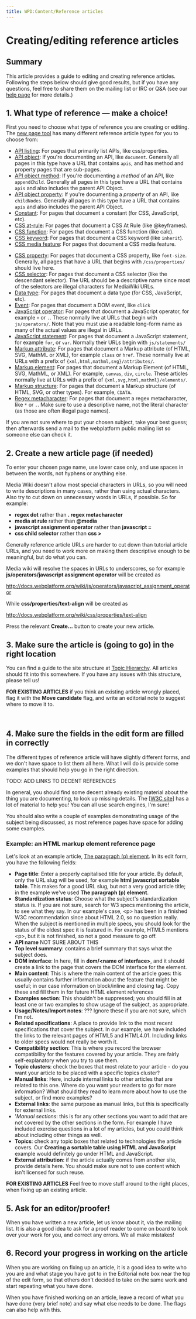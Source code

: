 ```yaml
---
title: WPD:Content/Reference articles
---
```

<h1><span class="mw-headline" id="Creating.2Fediting_reference_articles">Creating/editing reference articles</span></h1>
<h2><span class="mw-headline" id="Summary">Summary</span></h2>
<p>This article provides a guide to editing and creating reference articles. Following the steps below should give good results, but if you have any questions, feel free to share them on the mailing list or IRC or Q&amp;A (see our <a href="/wiki/WPD:Help" title="WPD:Help">help page</a> for more details.)
</p>
<h2><span class="mw-headline" id="1._What_type_of_reference_.E2.80.94_make_a_choice.21">1. What type of reference — make a choice!</span></h2>
<p>First you need to choose what type of reference you are creating or editing. The <a href="/wiki/WPD:New_Page" title="WPD:New Page">new page tool</a> has many different reference article types for you to choose from:
</p>
<ul><li> <a href="/wiki/WPD:New_Page#API_Listing" title="WPD:New Page">API listing</a>: For pages that primarily list APIs, like css/properties.</li>
<li> <a href="/wiki/WPD:New_Page#API_Object" title="WPD:New Page">API object</a>: If you're documenting an API, like <code>document</code>. Generally all pages in this type have a URL that contains <code>apis</code>, and has method and property pages that are sub-pages.</li>
<li> <a href="/wiki/WPD:New_Page#API_Object_Method" title="WPD:New Page">API object method</a>: If you're documenting a <i>method</i> of an API, like <code>appendChild</code>. Generally all pages in this type have a URL that contains <code>apis</code> and also includes the parent API Object.</li>
<li> <a href="/wiki/WPD:New_Page#API_Object_Property" title="WPD:New Page">API object property</a>: If you're documenting a <i>property</i> of an API, like <code>childNodes</code>. Generally all pages in this type have a URL that contains <code>apis</code> and also includes the parent API Object.</li>
<li> <a href="/wiki/WPD:New_Page#Constant" title="WPD:New Page">Constant</a>: For pages that document a constant (for CSS, JavaScript, etc).</li>
<li> <a href="/wiki/WPD:New_Page#CSS_At_Rule" title="WPD:New Page">CSS at-rule</a>: For pages that document a CSS At Rule (like @keyframes).</li>
<li> <a href="/wiki/WPD:New_Page#CSS_Function" title="WPD:New Page">CSS function</a>: For pages that document a CSS function (like calc).</li>
<li> <a href="/wiki/WPD:New_Page#CSS_Keyword" title="WPD:New Page">CSS keyword</a>: For pages that document a CSS keyword (like <code>inherit</code>).</li>
<li> <a href="/wiki/WPD:New_Page#CSS_Media_Feature" title="WPD:New Page">CSS media feature</a>: For pages that document a CSS media feature.</li></ul>
<ul><li> <a href="/wiki/WPD:New_Page#CSS_Property" title="WPD:New Page">CSS property</a>: For pages that document a CSS property, like <code>font-size</code>. Generally, all pages that have a URL that begins with <code>/css/properties/</code> should live here.</li>
<li> <a href="/wiki/WPD:New_Page#CSS_Selector" title="WPD:New Page">CSS selector</a>: For pages that document a CSS selector (like the descendant selector). The URL should be a descriptive name since most of the selectors are illegal characters for MediaWiki URLs.</li>
<li> <a href="/wiki/WPD:New_Page#Data_Type" title="WPD:New Page">Data type</a>: For pages that document a data type (for CSS, JavaScript, etc).</li>
<li> <a href="/wiki/WPD:New_Page#Event" title="WPD:New Page">Event</a>: For pages that document a DOM event, like <code>click</code></li>
<li> <a href="/wiki/WPD:New_Page#JavaScript_Operator" title="WPD:New Page">JavaScript operator</a>: For pages that document a JavaScript operator, for example <code>+</code> or <code>.</code>. These normally live at URLs that begin with <code>js/operators/</code>. Note that you must use a readable long-form name as many of the actual values are illegal in URLs.</li>
<li> <a href="/wiki/WPD:New_Page#JavaScript_Statement" title="WPD:New Page">JavaScript statement</a>: For pages that document a JavaScript statement, for example <code>for</code>, or <code>var</code>. Normally their URLs begin with <code>js/statements/</code></li>
<li> <a href="/wiki/WPD:New_Page#Markup_Attribute" title="WPD:New Page">Markup attribute</a>: For pages that document a Markup attribute (of HTML, SVG, MathML or XML), for example <code>class</code> or <code>href</code>. These normally live at URLs with a prefix of <code>{xml,html,mathml,svg}/attributes/</code>.</li>
<li> <a href="/wiki/WPD:New_Page#Markup_Element" title="WPD:New Page">Markup element</a>: For pages that document a Markup Element (of HTML, SVG, MathML, or XML). For example, <code>canvas</code>, <code>div</code>, <code>circle</code>. These articles normally live at URLs with a prefix of <code>{xml,svg,html,mathml}/elements/</code>.</li>
<li> <a href="/wiki/WPD:New_Page#Markup_Structure" title="WPD:New Page">Markup structure</a>: For pages that document a Markup structure (of HTML, SVG, or other types). For example, <code>CDATA</code>.</li>
<li> <a href="/wiki/WPD:New_Page#Regex_Metacharacter" title="WPD:New Page">Regex metacharacter</a>: For pages that document a regex metacharacter, like <code>*</code> or <code>.</code>. Make sure to use a descriptive name, not the literal character (as those are often illegal page names).</li></ul>
<p>If you are not sure where to put your chosen subject, take your best guess; then afterwards send a mail to the webplatform public mailing list so someone else can check it.
</p>
<h2><span class="mw-headline" id="2._Create_a_new_article_page_.28if_needed.29">2. Create a new article page (if needed)</span></h2>
<p>To enter your chosen page name, use lower case only, and use spaces in between the words, not hyphens or anything else.
</p><p>Media Wiki doesn't allow most special characters in URLs, so you will need to write descriptions in many cases, rather than using actual characters. Also try to cut down on unnecessary words in URLs, if possible. So for example:
</p>
<ul><li> <b>regex dot</b> rather than <b>. regex metacharacter</b></li>
<li> <b>media at rule</b> rather than <b>@media</b></li>
<li> <b>javascript assignment operator</b> rather than <b>javascript =</b></li>
<li> <b>css child selector</b> rather than <b>css &gt;</b></li></ul>
<p>Generally reference article URLs are harder to cut down than tutorial article URLs, and you need to work more on making them descriptive enough to be meaningful, but do what you can.
</p><p>Media wiki will resolve the spaces in URLs to underscores, so for example <b>js/operators/javascript assignment operator</b> will be created as 
</p><p><a rel="nofollow" class="external free" href="http://docs.webplatform.org/wiki/js/operators/javascript_assignment_operator">http://docs.webplatform.org/wiki/js/operators/javascript_assignment_operator</a>
</p><p>While <b>css/properties/text-align</b> will be created as
</p><p><a rel="nofollow" class="external free" href="http://docs.webplatform.org/wiki/css/properties/text-align">http://docs.webplatform.org/wiki/css/properties/text-align</a>
</p><p>Press the relevant <b>Create…</b> button to create your new article.
</p>
<h2><span class="mw-headline" id="3._Make_sure_the_article_is_.28going_to_go.29_in_the_right_location">3. Make sure the article is (going to go) in the right location</span></h2>
<p>You can find a guide to the site structure at <a href="/wiki/WPD:Content/Topic_Hierarchy" title="WPD:Content/Topic Hierarchy" class="mw-redirect">Topic Hierarchy</a>. All articles should fit into this somewhere. If you have any issues with this structure, please tell us!
</p><p><b>FOR EXISTING ARTICLES</b> if you think an existing article wrongly placed, flag it with the <b>Move candidate</b> flag, and write an editorial note to suggest where to move it to.
</p><p><br />
</p>
<h2><span class="mw-headline" id="4._Make_sure_the_fields_in_the_edit_form_are_filled_in_correctly">4. Make sure the fields in the edit form are filled in correctly</span></h2>
<p>The different types of reference article will have slightly different forms, and we don't have space to list them all here. What I will do is provide some examples that should help you go in the right direction.
</p>
<p class="note">TODO: ADD LINKS TO DECENT REFERENCES</p>
<p>In general, you should find some decent already existing material about the thing you are documenting, to look up missing details. The [<a rel="nofollow" class="external text" href="http://w3.org%7Cmain">W3C site</a>] has a lot of material to help you! You can all use search engines, I'm sure! 
</p><p>You should also write a couple of examples demonstrating usage of the subject being discussed, as most reference pages have space for adding some examples.
</p>
<h3><span class="mw-headline" id="Example:_an_HTML_markup_element_reference_page">Example: an HTML markup element reference page</span></h3>
<p>Let's look at an example article, <a href="/wiki/html/elements/p" title="html/elements/p">The paragraph (p) element</a>. In its edit form, you have the following fields:
</p>
<ul><li> <b>Page title</b>: Enter a properly capitalised title for your article. By default, only the URL slug will be used, for example <b>html javascript sortable table</b>. This makes for a good URL slug, but not a very good article title; in the example we've used <b>The paragraph (p) element</b>.</li>
<li> <b>Standardization status</b>: Choose what the subject's standardization status is. If you are not sure, search for W3 specs mentioning the article, to see what they say. In our example's case, &lt;p&gt; has been in a finished W3C recommendation since about HTML 2.0, so no question really. When the subject is mentioned in multiple specs, you should look for the status of the oldest spec it is featured in. For example, HTML5 mentions &lt;p&gt;, but it is not finished, so not a good measure to go off.</li>
<li> <b>API name</b> NOT SURE ABOUT THIS</li>
<li> <b>Top level summary</b>: contains a brief summary that says what the subject does.</li>
<li> <b>DOM interface</b>: In here, fill in <b>dom/&lt;name of interface&gt;</b>, and it should create a link to the page that covers the DOM interface for the element. </li>
<li> <b>Main content</b>: This is where the main content of the article goes: this usually contains further information about the feature that might be useful; in our case information on block/inline and closing tag. Copy these and fill them in for future HTML element references</li>
<li> <b>Examples section</b>: This shouldn't be suppressed; you should fill in at least one or two examples to show usage of the subject, as appropriate.</li>
<li> <b>Usage/Notes/Import notes</b>:&#160;??? Ignore these if you are not sure, which I'm not.</li>
<li> <b>Related specifications</b>: A place to provide link to the most recent specifications that cover the subject. In our example, we have included the links to the relevant pages of HTML5 and HTML4.01. Including links to older specs would not really be worth it. </li>
<li> <b>Compatibility section</b>: This is where you record the browser compatibility for the features covered by your article. They are fairly self-explanatory when you try to use them.</li>
<li> <b>Topic clusters</b>: check the boxes that most relate to your article - do you want your article to be placed with a specific topics cluster?</li>
<li> <b>Manual links</b>: Here, include internal links to other articles that are related to this one. Where do you want your readers to go for more information? What should they read to learn more about how to use the subject, or find more examples?</li>
<li> <b>External links</b>: the same purpose as manual links, but this is specifically for external links.</li>
<li> '<i>Manual sections</i>: this is for any other sections you want to add that are not covered by the other sections in the form. For example I have included exercise questions in a lot of my articles, but you could think about including other things as well.</li>
<li> <b>Topics</b>: check any topic boxes that related to technologies the article covers. Our <b>Creating a sortable table using HTML and JavaScript</b> example would definitely go under HTML and JavaScript.</li>
<li> <b>External attribution</b>: if the article actually comes from another site, provide details here. You should make sure not to use content which isn't licensed for such reuse.</li></ul>
<p><b>FOR EXISTING ARTICLES</b> Feel free to move stuff around to the right places, when fixing up an existing article.
</p>
<h2><span class="mw-headline" id="5._Ask_for_an_editor.2Fproofer.21">5. Ask for an editor/proofer!</span></h2>
<p>When you have written a new article, let us know about it, via the mailing list. It is also a good idea to ask for a proof reader to come on board to look over your work for you, and correct any errors. We all make mistakes!
</p>
<h2><span class="mw-headline" id="6._Record_your_progress_in_working_on_the_article">6. Record your progress in working on the article</span></h2>
<p>When you are working on fixing up an article, it is a good idea to write who you are and what stage you have got to in the Editorial note box near the top of the edit form, so that others don't decided to take on the same work and start repeating what you have done.
</p><p>When you have finished working on an article, leave a record of what you have done (very brief note) and say what else needs to be done. The flags can also help with this.
</p><p><br />
</p><p><br />
</p>
<div class="attribution">
<p><br />
</p><p><br />
</p>
</div>

<!-- 
NewPP limit report
CPU time usage: 0.073 seconds
Real time usage: 0.088 seconds
Preprocessor visited node count: 114/1000000
Preprocessor generated node count: 806/1000000
Post‐expand include size: 740/2097152 bytes
Template argument size: 906/2097152 bytes
Highest expansion depth: 4/40
Expensive parser function count: 0/100
-->

<!-- 
Transclusion expansion time report (%,ms,calls,template)
100.00%   47.782      1 - -total
 25.22%   12.051      1 - Template:Page_Title
 19.74%    9.431      1 - Template:Flags
 16.61%    7.935      1 - Template:External_Attribution
 11.96%    5.716      1 - Template:Summary_Section
  8.39%    4.008      1 - Template:Notes_Section
  6.74%    3.221      1 - Template:Basic_Page
  6.48%    3.095      1 - Template:Topics
-->

<!-- Saved in parser cache with key wpwiki:pcache:idhash:6102-0!*!0!!*!*!*!esi=1 and timestamp 20150731111713 and revision id 16036
 -->
